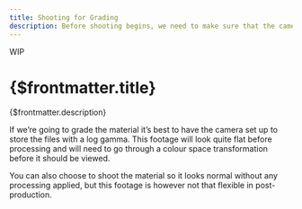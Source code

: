```yaml
---
title: Shooting for Grading
description: Before shooting begins, we need to make sure that the camera is set up for our intended workflow.
---
```

<span class="wip">WIP</span>
# {$frontmatter.title}

{$frontmatter.description}

If we’re going to grade the material it’s best to have the camera set up to store the files with a log gamma. This footage will look quite flat before processing and will need to go through a colour space transformation before it should be viewed.

You can also choose to shoot the material so it looks normal without any processing applied, but this footage is however not that flexible in post-production.

